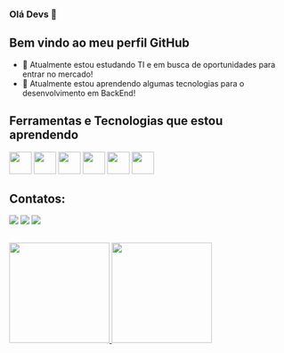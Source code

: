 ### Olá Devs 👋

## Bem vindo ao meu perfil GitHub

- 🔭 Atualmente estou estudando TI e em busca de oportunidades para entrar no mercado!
- 🌱 Atualmente estou aprendendo algumas tecnologias para o desenvolvimento em BackEnd!

## Ferramentas e Tecnologias que estou aprendendo

<img loading="lazy" src="https://cdn.jsdelivr.net/gh/devicons/devicon/icons/git/git-original.svg" width="40" height="40"/>    <img loading="lazy" src="https://cdn.jsdelivr.net/gh/devicons/devicon/icons/javascript/javascript-original.svg" width="40" height="40"/>    <img loading="lazy" src="https://cdn.jsdelivr.net/gh/devicons/devicon/icons/html5/html5-original.svg" width="40" height="40" />    <img loading="lazy" src="https://cdn.jsdelivr.net/gh/devicons/devicon/icons/css3/css3-original.svg" width="40" height="40"/>    <img loading="lazy" src="https://cdn.jsdelivr.net/gh/devicons/devicon/icons/nodejs/nodejs-original.svg" width="40" height="40"/>    <img loading="lazy" src="https://cdn.jsdelivr.net/gh/devicons/devicon/icons/vscode/vscode-original-wordmark.svg" width="40" height="40"/>

## Contatos:

<div>
<a href = "ericsonld3@gmail.com"><img loading="lazy" src="https://img.shields.io/badge/Gmail-D14836?style=for-the-badge&logo=gmail&logoColor=white" target="_blank"></a>    <a href="https://www.linkedin.com/in/ericson-silva-967240129/" target="_blank"><img loading="lazy" src="https://img.shields.io/badge/-LinkedIn-%230077B5?style=for-the-badge&logo=linkedin&logoColor=white" target="_blank"></a>    <a href="https://www.instagram.com/ericsonld3/" target="_blank"><img loading="lazy" src="https://img.shields.io/badge/-Instagram-%23E4405F?style=for-the-badge&logo=instagram&logoColor=white" target="_blank"></a>
</div>

##
<div>
<a href="https://github.com/seu-usuário-aqui">
<img loading="lazy" height="180em" src="https://github-readme-stats.vercel.app/api/top-langs/?username=EricsonSS-dev&layout=compact&langs_count=7&theme=dracula"/>
<img loading="lazy" height="180em" src="https://github-readme-stats.vercel.app/api?username=EricsonSS-dev&show_icons=true&theme=dracula&include_all_commits=true&count_private=true"/>
</div>







          
          
          
          
